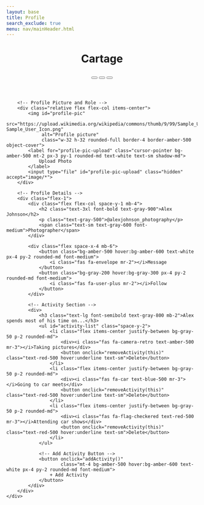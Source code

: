 ```yaml
---
layout: base
title: Profile
search_exclude: true
menu: nav/mainHeader.html
---
```


<html lang="en">
<head>
    <meta charset="UTF-8">
    <meta name="viewport" content="width=device-width, initial-scale=1.0">
    <title>User Profile | Cartage</title>
    <script src="https://cdn.tailwindcss.com"></script>
    <link rel="stylesheet" href="https://cdnjs.cloudflare.com/ajax/libs/font-awesome/6.4.0/css/all.min.css">
    <style>
        .profile-pic-container {
            position: relative;
            width: 150px;
            height: 150px;
        }
        .profile-pic-overlay {
            position: absolute;
            top: 0;
            left: 0;
            width: 100%;
            height: 100%;
            background-color: rgba(0, 0, 0, 0.5);
            border-radius: 50%;
            display: flex;
            justify-content: center;
            align-items: center;
            opacity: 0;
            transition: opacity 0.3s;
        }
        .profile-pic-container:hover .profile-pic-overlay {
            opacity: 1;
        }
        .post-grid {
            display: grid;
            grid-template-columns: repeat(3, 1fr);
            gap: 2px;
        }
        .post-item {
            aspect-ratio: 1/1;
            position: relative;
        }
        .post-overlay {
            position: absolute;
            top: 0;
            left: 0;
            width: 100%;
            height: 100%;
            background-color: rgba(0, 0, 0, 0.3);
            display: flex;
            justify-content: center;
            align-items: center;
            opacity: 0;
            transition: opacity 0.2s;
        }
        .post-item:hover .post-overlay {
            opacity: 1;
        }
    </style>
</head>
<body class="bg-gray-100 font-sans">
    <div class="max-w-4xl mx-auto bg-white shadow-sm">
        <!-- Header -->
        <header class="bg-gray-900 text-white p-4">
            <div class="flex justify-between items-center">
                <div class="flex items-center space-x-2">
                    <i class="fas fa-camera-retro text-2xl text-amber-500"></i>
                    <h1 class="text-xl font-bold">Cartage</h1>
                </div>
                <div class="flex items-center space-x-4">
                    <button class="p-2 rounded-full hover:bg-gray-700">
                        <i class="fas fa-search"></i>
                    </button>
                    <button class="p-2 rounded-full hover:bg-gray-700">
                        <i class="fas fa-bell"></i>
                    </button>
                    <button class="p-2 rounded-full hover:bg-gray-700">
                        <i class="fas fa-user"></i>
                    </button>
                </div>
            </div>
        </header>

<!-- Profile Section -->
<div class="p-6 bg-white rounded-lg shadow-lg max-w-5xl mx-auto mt-8">
    <div class="flex flex-col md:flex-row space-y-6 md:space-y-0 md:space-x-10">
        
        <!-- Profile Picture and Role -->
        <div class="relative flex flex-col items-center">
            <img id="profile-pic" 
                 src="https://upload.wikimedia.org/wikipedia/commons/thumb/9/99/Sample_User_Icon.png/600px-Sample_User_Icon.png"
                 alt="Profile picture"
                 class="w-32 h-32 rounded-full border-4 border-amber-500 object-cover">
            <label for="profile-pic-upload" class="cursor-pointer bg-amber-500 mt-2 px-3 py-1 rounded-md text-white text-sm shadow-md">
                Upload Photo
            </label>
            <input type="file" id="profile-pic-upload" class="hidden" accept="image/*">
        </div>

        <!-- Profile Details -->
        <div class="flex-1">
            <div class="flex flex-col space-y-1 mb-4">
                <h2 class="text-3xl font-bold text-gray-900">Alex Johnson</h2>
                <p class="text-gray-500">@alexjohnson_photography</p>
                <span class="text-sm text-gray-600 font-medium">Photographer</span>
            </div>

            <div class="flex space-x-4 mb-6">
                <button class="bg-amber-500 hover:bg-amber-600 text-white px-4 py-2 rounded-md font-medium">
                    <i class="fas fa-envelope mr-2"></i>Message
                </button>
                <button class="bg-gray-200 hover:bg-gray-300 px-4 py-2 rounded-md font-medium">
                    <i class="fas fa-user-plus mr-2"></i>Follow
                </button>
            </div>

            <!-- Activity Section -->
            <div>
                <h3 class="text-lg font-semibold text-gray-800 mb-2">Alex spends most of his time on...</h3>
                <ul id="activity-list" class="space-y-2">
                    <li class="flex items-center justify-between bg-gray-50 p-2 rounded-md">
                        <div><i class="fas fa-camera-retro text-amber-500 mr-3"></i>Taking pictures</div>
                        <button onclick="removeActivity(this)" class="text-red-500 hover:underline text-sm">Delete</button>
                    </li>
                    <li class="flex items-center justify-between bg-gray-50 p-2 rounded-md">
                        <div><i class="fas fa-car text-blue-500 mr-3"></i>Going to car meets</div>
                        <button onclick="removeActivity(this)" class="text-red-500 hover:underline text-sm">Delete</button>
                    </li>
                    <li class="flex items-center justify-between bg-gray-50 p-2 rounded-md">
                        <div><i class="fas fa-flag-checkered text-red-500 mr-3"></i>Attending car shows</div>
                        <button onclick="removeActivity(this)" class="text-red-500 hover:underline text-sm">Delete</button>
                    </li>
                </ul>

                <!-- Add Activity Button -->
                <button onclick="addActivity()"
                        class="mt-4 bg-amber-500 hover:bg-amber-600 text-white px-4 py-2 rounded-md font-medium">
                    + Add Activity
                </button>
            </div>
        </div>
    </div>
</div>

<!-- Scripts -->
<script>
    // Handle profile picture upload
    document.getElementById('profile-pic-upload').addEventListener('change', function () {
        const file = this.files[0];
        if (file) {
            const reader = new FileReader();
            reader.onload = function (e) {
                document.getElementById('profile-pic').src = e.target.result;
            }
            reader.readAsDataURL(file);
        }
    });

    // Add activity function
    function addActivity() {
        const activityText = prompt("Enter a new activity:");
        if (activityText) {
            const li = document.createElement("li");
            li.className = "flex items-center justify-between bg-gray-50 p-2 rounded-md";
            li.innerHTML = `<div><i class="fas fa-star text-yellow-500 mr-3"></i>${activityText}</div>
                            <button onclick="removeActivity(this)" class="text-red-500 hover:underline text-sm">Delete</button>`;
            document.getElementById("activity-list").appendChild(li);
        }
    }

    // Remove activity
    function removeActivity(button) {
        button.parentElement.remove();
    }
</script>


